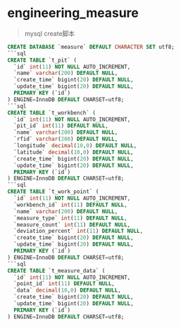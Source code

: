 # engineering_measure
> mysql create脚本
```sql
CREATE DATABASE `measure` DEFAULT CHARACTER SET utf8;
```sql
CREATE TABLE `t_pit` (
  `id` int(11) NOT NULL AUTO_INCREMENT,
  `name` varchar(200) DEFAULT NULL,
  `create_time` bigint(20) DEFAULT NULL,
  `update_time` bigint(20) DEFAULT NULL,
  PRIMARY KEY (`id`)
) ENGINE=InnoDB DEFAULT CHARSET=utf8;
```sql
CREATE TABLE `t_workbench` (
  `id` int(11) NOT NULL AUTO_INCREMENT,
  `pit_id` int(11) DEFAULT NULL,
  `name` varchar(200) DEFAULT NULL,
  `rfid` varchar(200) DEFAULT NULL,
  `longitude` decimal(10,0) DEFAULT NULL,
  `latitude` decimal(10,0) DEFAULT NULL,
  `create_time` bigint(20) DEFAULT NULL,
  `update_time` bigint(20) DEFAULT NULL,
  PRIMARY KEY (`id`)
) ENGINE=InnoDB DEFAULT CHARSET=utf8;
```sql
CREATE TABLE `t_work_point` (
  `id` int(11) NOT NULL AUTO_INCREMENT,
  `workbench_id` int(11) DEFAULT NULL,
  `name` varchar(200) DEFAULT NULL,
  `measure_type` int(11) DEFAULT NULL,
  `measure_count` int(11) DEFAULT NULL,
  `deviation_percent` int(11) DEFAULT NULL,
  `create_time` bigint(20) DEFAULT NULL,
  `update_time` bigint(20) DEFAULT NULL,
  PRIMARY KEY (`id`)
) ENGINE=InnoDB DEFAULT CHARSET=utf8;
```sql
CREATE TABLE `t_measure_data` (
  `id` int(11) NOT NULL AUTO_INCREMENT,
  `point_id` int(11) DEFAULT NULL,
  `data` decimal(10,0) DEFAULT NULL,
  `create_time` bigint(20) DEFAULT NULL,
  `update_time` bigint(20) DEFAULT NULL,
  PRIMARY KEY (`id`)
) ENGINE=InnoDB DEFAULT CHARSET=utf8;
